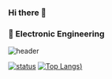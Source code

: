 ### Hi there 👋
### 🌱 Electronic Engineering
<!-- Color: #B983FF | #94B3FD | #94DAFF | #99FEFF -->

![header](https://capsule-render.vercel.app/api?type=waving&color=94B3FD&height=300&section=header&text=NJHDev&fontSize=70&animation=fadeIn&fontAlignY=38&desc=NSU%20E.E.%20Student&descAlignY=51&descAlign=62)

[![status](https://github-readme-stats.vercel.app/api?username=NJHDev&show_icons=true&title_color=B983FF&text_color=ddd&icon_color=94B3FD&bg_color=0d1117&border_color=fff&border_radius=10)](https://github.com/anuraghazra/github-readme-stats) 
[![Top Langs](https://github-readme-stats.vercel.app/api/top-langs/?username=NJHDev&layout=compact&title_color=B983FF&text_color=ddd&icon_color=94B3FD&bg_color=0d1117&border_color=fff&border_radius=10))](https://github.com/anuraghazra/github-readme-stats)



<!--
**NJHdev/NJHDev** is a ✨ _special_ ✨ repository because its `README.md` (this file) appears on your GitHub profile.

Here are some ideas to get you started:

- 🔭 I’m currently working on ...
- 🌱 I’m currently learning ...
- 👯 I’m looking to collaborate on ...
- 🤔 I’m looking for help with ...
- 💬 Ask me about ...
- 📫 How to reach me: ...
- 😄 Pronouns: ...
- ⚡ Fun fact: ...
-->
